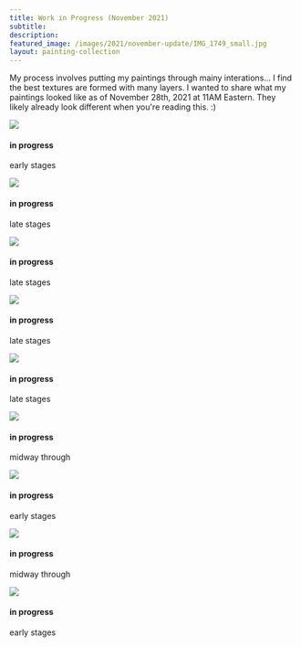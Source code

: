 ```yaml
---
title: Work in Progress (November 2021)
subtitle: 
description: 
featured_image: /images/2021/november-update/IMG_1749_small.jpg
layout: painting-collection
---
```

My process involves putting my paintings through mainy interations... I find the best textures are formed with many layers.  I wanted to share what my paintings looked like as of November 28th, 2021 at 11AM Eastern. They likely already look different when you're reading this. :)

<!-- 1742 Painting -->
<div class="container-1">
  <div class="box-image-left">
    <img src="/website/images/2021/november-update/IMG_1742_small.jpg">
  </div>
  <div class="box-description-right">
    <h4>in progress</h4>
    <p>early stages</p>
  </div>
</div>

<!-- 1745 Painting -->
<div class="container-1">
  <div class="box-image-right">
    <img src="/website/images/2021/november-update/IMG_1745_small.jpg">
  </div>
  <div class="box-description-left">
    <h4>in progress</h4>
    <p>late stages</p>
  </div>
</div>

<!-- 1749 Painting -->
<div class="container-1">
  <div class="box-image-left">
    <img src="/website/images/2021/november-update/IMG_1749_small.jpg">
  </div>
  <div class="box-description-right">
    <h4>in progress</h4>
    <p>late stages</p>
  </div>
</div>

<!-- 1750 Painting -->
<div class="container-1">
  <div class="box-image-right">
    <img src="/website/images/2021/november-update/IMG_1750_small.jpg">
  </div>
  <div class="box-description-left">
    <h4>in progress</h4>
    <p>late stages</p>
  </div>
</div>

<!-- 1753 Painting -->
<div class="container-1">
  <div class="box-image-left">
    <img src="/website/images/2021/november-update/IMG_1753_small.jpg">
  </div>
  <div class="box-description-right">
    <h4>in progress</h4>
    <p>late stages</p>
  </div>
</div>

<!-- 1758 Painting -->
<div class="container-1">
  <div class="box-image-right">
    <img src="/website/images/2021/november-update/IMG_1758_small.jpg">
  </div>
  <div class="box-description-left">
    <h4>in progress</h4>
    <p>midway through</p>
  </div>
</div>

<!-- 1759 Painting -->
<div class="container-1">
  <div class="box-image-left">
    <img src="/website/images/2021/november-update/IMG_1759_small.jpg">
  </div>
  <div class="box-description-right">
    <h4>in progress</h4>
    <p>early stages</p>
  </div>
</div>

<!-- 1762 Painting -->
<div class="container-1">
  <div class="box-image-right">
    <img src="/website/images/2021/november-update/IMG_1762_small.jpg">
  </div>
  <div class="box-description-left">
    <h4>in progress</h4>
    <p>midway through</p>
  </div>
</div>

<!-- 1765 Painting -->
<div class="container-1">
  <div class="box-image-left">
    <img src="/website/images/2021/november-update/IMG_1765_small.jpg">
  </div>
  <div class="box-description-right">
    <h4>in progress</h4>
    <p>early stages</p>
  </div>
</div>